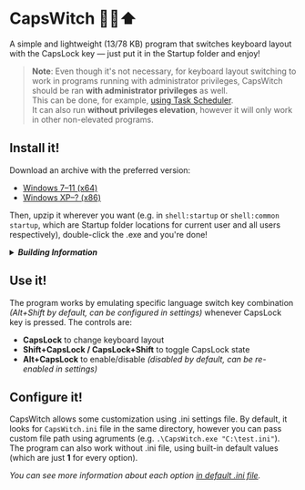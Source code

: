 # CapsWitch 🧙‍♀️⬆️
A simple and lightweight (13/78 KB) program that switches keyboard layout with the CapsLock key — just put it in&nbsp;the&nbsp;Startup&nbsp;folder and enjoy!

> **Note**:  Even though it's not necessary, for keyboard layout switching to work in programs running with administrator privileges, CapsWitch should be ran **with administrator privileges** as well. <br>This can be done, for example, [using Task Scheduler](https://youtu.be/jt1Eb-NaBeg). <br>It can also run **without privileges elevation**, however it will only work in other non-elevated programs.


## Install it!
Download an archive with the preferred version:

+ [Windows 7–11 (x64)](https://github.com/1280px/CapsWitch/releases/download/m2.0/CapsWitch-64.zip)
+ [Windows XP–? (x86)](https://github.com/1280px/CapsWitch/releases/download/m2.0/CapsWitch-XP.zip)

Then, upzip it wherever you want (e.g. in ```shell:startup``` or ```shell:common startup```, which are Startup&nbsp;folder locations for current&nbsp;user and all&nbsp;users respectively), double-click the .exe and you're done!

<details><summary><b><i>Building Information</i></b></summary>

### For modern systems
1. Use Microsoft Visual Studio **2010 or newer** (I'm using VS2022)
2. Compile for x64

### For legacy systems
1. Use Microsoft Visual Studio **2010 or newer** (I'm using VS2022)
2. Install Platform Toolset with XP compilation support (the latest version is ```v141_xp```)
3. Go to **Solution Explorer**, right click on CapsWitch and open **Properties**. Then, in ```PlatformToolset```, find the one you installed (e.g. ```Visual Studio 2017 - Windows XP (v141_xp)```) and select it.
4. In the same window, go to **C/C++ > Code Creation**, find ```Runtime Library``` and change it to ```/MT```
5. Apply and compile for x86
</details>


## Use it!
The program works by emulating specific language switch key combination *(Alt+Shift by default, can be configured in settings)* whenever CapsLock key is pressed. The controls are:

+ **CapsLock** to change keyboard layout  
+ **Shift+CapsLock / CapsLock+Shift** to toggle CapsLock state
+ **Alt+CapsLock** to enable/disable *(disabled by default, can be re-enabled in settings)*


## Configure it!
CapsWitch allows some customization using .ini settings file. By default, it looks for ```CapsWitch.ini``` file in the same directory, however you can pass custom file path using agruments (e.g. ```.\CapsWitch.exe "C:\test.ini"```). The program can also work without .ini file, using built-in default values (which are just **1** for every option).

*You can see more information about each option [in default .ini file](https://github.com/1280px/CapsWitch/blob/master/CapsWitch.ini).*
